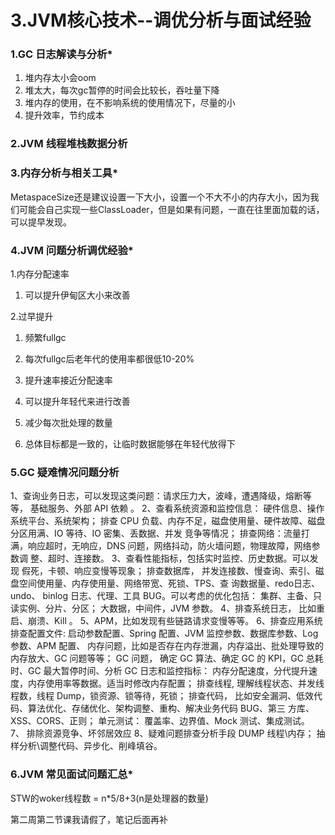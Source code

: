 # 3.JVM核心技术--调优分析与面试经验

### 1.GC 日志解读与分析*

1. 堆内存太小会oom
2. 堆太大，每次gc暂停的时间会比较长，吞吐量下降
3. 堆内存的使用，在不影响系统的使用情况下，尽量的小
4. 提升效率，节约成本

### 2.JVM 线程堆栈数据分析

### 3.内存分析与相关工具*

MetaspaceSize还是建议设置一下大小，设置一个不大不小的内存大小，因为我们可能会自己实现一些ClassLoader，但是如果有问题，一直在往里面加载的话，可以提早发现。

### 4.JVM 问题分析调优经验*

1.内存分配速率

1. 可以提升伊甸区大小来改善

2.过早提升

1. 频繁fullgc
2. 每次fullgc后老年代的使用率都很低10-20%
3. 提升速率接近分配速率

4. 可以提升年轻代来进行改善
5. 减少每次批处理的数量
6. 总体目标都是一致的，让临时数据能够在年轻代放得下

### 5.GC 疑难情况问题分析

1、查询业务日志，可以发现这类问题：请求压力大，波峰，遭遇降级，熔断等等， 基础服务、外部 API
依赖 。
2、查看系统资源和监控信息：
硬件信息、操作系统平台、系统架构；
排查 CPU 负载、内存不足，磁盘使用量、硬件故障、磁盘分区用满、IO 等待、IO 密集、丢数据、并发
竞争等情况；
排查网络：流量打满，响应超时，无响应，DNS 问题，网络抖动，防火墙问题，物理故障，网络参数调
整、超时、连接数。
3、查看性能指标，包括实时监控、历史数据。可以发现 假死，卡顿、响应变慢等现象；
排查数据库， 并发连接数、慢查询、索引、磁盘空间使用量、内存使用量、网络带宽、死锁、TPS、查
询数据量、redo日志、undo、 binlog 日志、代理、工具 BUG。可以考虑的优化包括： 集群、主备、只
读实例、分片、分区；
大数据，中间件，JVM 参数。
4、排查系统日志， 比如重启、崩溃、Kill 。
5、APM，比如发现有些链路请求变慢等等。
6、排查应用系统
排查配置文件: 启动参数配置、Spring 配置、JVM 监控参数、数据库参数、Log 参数、APM 配置、
内存问题，比如是否存在内存泄漏，内存溢出、批处理导致的内存放大、GC 问题等等；
GC 问题， 确定 GC 算法、确定 GC 的 KPI，GC 总耗时、GC 最大暂停时间、分析 GC 日志和监控指标：
内存分配速度，分代提升速度，内存使用率等数据。适当时修改内存配置；
排查线程, 理解线程状态、并发线程数，线程 Dump，锁资源、锁等待，死锁；
排查代码， 比如安全漏洞、低效代码、算法优化、存储优化、架构调整、重构、解决业务代码 BUG、第三
方库、XSS、CORS、正则；
单元测试： 覆盖率、边界值、Mock 测试、集成测试。
7、 排除资源竞争、坏邻居效应
8、疑难问题排查分析手段
DUMP 线程\内存；
抽样分析\调整代码、异步化、削峰填谷。

### 6.JVM 常见面试问题汇总*

STW的woker线程数 = n*5/8+3(n是处理器的数量)



第二周第二节课我请假了，笔记后面再补